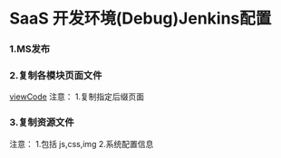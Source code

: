 # SaaS 开发环境\(Debug\)Jenkins配置

### 1.MS发布

### 2.复制各模块页面文件

[viewCode](/command/SAAS_CMD/CopyView.md)
注意：
  1.复制指定后缀页面

### 3.复制资源文件

注意：
  1.包括 js,css,img
  2.系统配置信息

